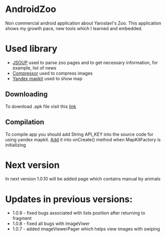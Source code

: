 # AndroidZoo
Non commercial android application about Yaroslavl's Zoo. This application shows my growth pace, new tools which I learned and embedded.

# Used library
* [JSOUP](https://jsoup.org/) used to parse zoo pages and to get necessary information, for example, list of news
* [Compressor](https://github.com/zetbaitsu/Compressor) used to compress images
* [Yandex mapkit](https://tech.yandex.ru/maps/mapkit/) used to show map

## Downloading
To download .apk file visit this [link](https://yadi.sk/d/HDeZ81O6U1lvTA)

## Compilation
To compile app you should add String API_KEY into the source code for using yandex mapkit. [Add](https://github.com/Alex-A4/AndroidZoo/blob/master/app/src/main/java/com/alexa4/pseudozoo/activities_package/map_views/MapContainer.java#L32) it into onCreate() method when MapKitFactory is initializing

# Next version
In next version 1.0.10 will be added page which contains manual by animals

# Updates in previous versions:
* 1.0.9 - fixed bugs associated with lists position after returning to fragment
* 1.0.8 - fixed all bugs with ImageViwer
* 1.0.7 - added imageViewerPager which helps view images with swiping
